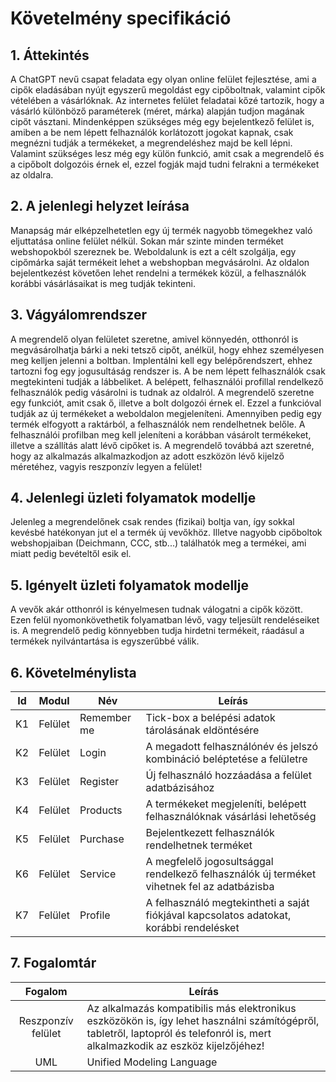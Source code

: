 # Követelmény specifikáció

## 1. Áttekintés
A ChatGPT nevű csapat feladata egy olyan online felület fejlesztése, ami a cipők eladásában nyújt egyszerű megoldást egy cipőboltnak, valamint cipők vételében a vásárlóknak. Az internetes felület feladatai kőzé tartozik, hogy a vásárló különböző paraméterek (méret, márka) alapján tudjon magának cipőt vásztani. Mindenképpen szükséges még egy bejelentkező felület is, amiben a be nem lépett felhaználók korlátozott jogokat kapnak, csak megnézni tudják a termékeket, a megrendeléshez majd be kell lépni. Valamint szükséges lesz még egy külön funkció, amit csak a megrendelő és a cipőbolt dolgozóis érnek el, ezzel fogják majd tudni felrakni a termékeket az oldalra.

## 2. A jelenlegi helyzet leírása
Manapság már elképzelhetetlen egy új termék nagyobb tömegekhez való eljuttatása online felület nélkül. Sokan már szinte minden terméket webshopokból szereznek be. Weboldalunk is ezt a célt szolgálja, egy cipőmárka saját termékeit lehet a webshopban megvásárolni. Az oldalon bejelentkezést követően lehet rendelni a termékek közül, a felhasználók korábbi vásárlásaikat is meg tudják tekinteni.

## 3. Vágyálomrendszer
A megrendelő olyan felületet szeretne, amivel könnyedén, otthonról is megvásárolhatja bárki a neki tetsző cipőt, anélkül, hogy ehhez személyesen meg kelljen jelenni a boltban. Implentálni kell egy belépőrendszert, ehhez tartozni fog egy jogusultáság rendszer is. A be nem lépett felhasználók csak megtekinteni tudják a lábbeliket. A belépett, felhasználói profillal rendelkező felhasználók pedig vásárolni is tudnak az oldalról. A megrendelő szeretne egy funkciót, amit csak ő, illetve a bolt dolgozói érnek el. Ezzel a funkcióval tudják az új termékeket a weboldalon megjeleníteni. Amennyiben pedig egy termék elfogyott a raktárból, a felhasználók nem rendelhetnek belőle. A felhasználói profilban meg kell jeleníteni a korábban vásárolt termékeket, illetve a szállítás alatt lévő cipőket is. A megrendelő továbbá azt szeretné, hogy az alkalmazás alkalmazkodjon az adott eszközön lévő kijelző méretéhez, vagyis reszponzív legyen a felület!

## 4. Jelenlegi üzleti folyamatok modellje
Jelenleg a megrendelőnek csak rendes (fizikai) boltja van, így sokkal kevésbé hatékonyan jut el a termék új vevőkhöz. Illetve nagyobb cipőboltok webshopjaiban (Deichmann, CCC, stb...) találhatók meg a termékei, ami miatt pedig bevételtől esik el.

## 5. Igényelt üzleti folyamatok modellje
A vevők akár otthonról is kényelmesen tudnak válogatni a cipők között. Ezen felül nyomonkövethetik folyamatban lévő, vagy teljesült rendeléseiket is. A megrendelő pedig könnyebben tudja hirdetni termékeit, ráadásul a termékek nyilvántartása is egyszerűbbé válik.

## 6. Követelménylista
| Id | Modul | Név | Leírás |
| :---: | --- | --- | --- |
| K1 | Felület | Remember me | Tick-box a belépési adatok tárolásának eldöntésére |
| K2 | Felület | Login | A megadott felhasználónév és jelszó kombináció beléptetése a felületre |
| K3 | Felület | Register | Új felhasználó hozzáadása a felület adatbázisához |
| K4 | Felület | Products | A termékeket megjeleníti, belépett felhasználóknak vásárlási lehetőség |
| K5 | Felület | Purchase | Bejelentkezett felhasználók rendelhetnek terméket |
| K6 | Felület | Service | A megfelelő jogosultsággal rendelkező felhasználók új terméket vihetnek fel az adatbázisba |
| K7 | Felület | Profile | A felhasználó megtekintheti a saját fiókjával kapcsolatos adatokat, korábbi rendelésket |

## 7. Fogalomtár
| Fogalom | Leírás |
| :---: | --- |
| Reszponzív felület | Az alkalmazás kompatibilis más elektronikus eszközökön is, így lehet használni számítógépről, tabletről, laptopról és telefonról is, mert alkalmazkodik az eszköz kijelzőjéhez! |
| UML | Unified Modeling Language |

